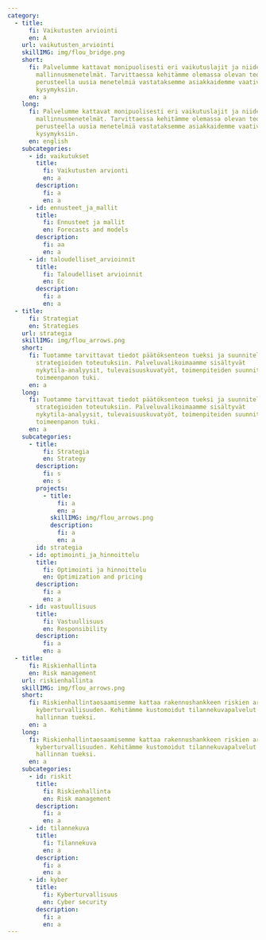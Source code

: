 ```yaml
---
category:
  - title:
      fi: Vaikutusten arviointi
      en: A
    url: vaikutusten_arviointi
    skillIMG: img/flou_bridge.png
    short:
      fi: Palvelumme kattavat monipuolisesti eri vaikutuslajit ja niiden
        mallinnusmenetelmät. Tarvittaessa kehitämme olemassa olevan teoriapohjan
        perusteella uusia menetelmiä vastataksemme asiakkaidemme vaativimpiinkin
        kysymyksiin.
      en: a
    long:
      fi: Palvelumme kattavat monipuolisesti eri vaikutuslajit ja niiden
        mallinnusmenetelmät. Tarvittaessa kehitämme olemassa olevan teoriapohjan
        perusteella uusia menetelmiä vastataksemme asiakkaidemme vaativimpiinkin
        kysymyksiin.
      en: english
    subcategories:
      - id: vaikutukset
        title:
          fi: Vaikutusten arvionti
          en: a
        description:
          fi: a
          en: a
      - id: ennusteet_ja_mallit
        title:
          fi: Ennusteet ja mallit
          en: Forecasts and models
        description:
          fi: aa
          en: a
      - id: taloudelliset_arvioinnit
        title:
          fi: Taloudelliset arvioinnit
          en: Ec
        description:
          fi: a
          en: a
  - title:
      fi: Strategiat
      en: Strategies
    url: strategia
    skillIMG: img/flou_arrows.png
    short:
      fi: Tuotamme tarvittavat tiedot päätöksenteon tueksi ja suunnitelmat
        strategioiden toteutuksiin. Palveluvalikoimaamme sisältyvät
        nykytila-analyysit, tulevaisuuskuvatyöt, toimenpiteiden suunnittelu ja
        toimeenpanon tuki.
      en: a
    long:
      fi: Tuotamme tarvittavat tiedot päätöksenteon tueksi ja suunnitelmat
        strategioiden toteutuksiin. Palveluvalikoimaamme sisältyvät
        nykytila-analyysit, tulevaisuuskuvatyöt, toimenpiteiden suunnittelu ja
        toimeenpanon tuki.
      en: a
    subcategories:
      - title:
          fi: Strategia
          en: Strategy
        description:
          fi: s
          en: s
        projects:
          - title:
              fi: a
              en: a
            skillIMG: img/flou_arrows.png
            description:
              fi: a
              en: a
        id: strategia
      - id: optimointi_ja_hinnoittelu
        title:
          fi: Optimointi ja hinnoittelu
          en: Optimization and pricing
        description:
          fi: a
          en: a
      - id: vastuullisuus
        title:
          fi: Vastuullisuus
          en: Responsibility
        description:
          fi: a
          en: a
  - title:
      fi: Riskienhallinta
      en: Risk management
    url: riskienhallinta
    skillIMG: img/flou_arrows.png
    short:
      fi: Riskienhallintaosaamisemme kattaa rakennushankkeen riskien arvioinnin ja
        kyberturvallisuuden. Kehitämme kustomoidut tilannekuvapalvelut riskien
        hallinnan tueksi.
      en: a
    long:
      fi: Riskienhallintaosaamisemme kattaa rakennushankkeen riskien arvioinnin ja
        kyberturvallisuuden. Kehitämme kustomoidut tilannekuvapalvelut riskien
        hallinnan tueksi.
      en: a
    subcategories:
      - id: riskit
        title:
          fi: Riskienhallinta
          en: Risk management
        description:
          fi: a
          en: a
      - id: tilannekuva
        title:
          fi: Tilannekuva
          en: a
        description:
          fi: a
          en: a
      - id: kyber
        title:
          fi: Kyberturvallisuus
          en: Cyber security
        description:
          fi: a
          en: a
---
```

